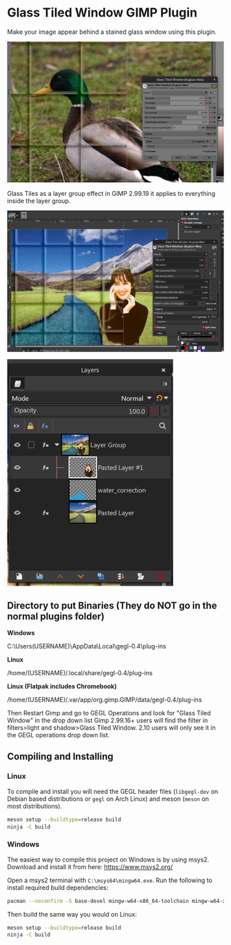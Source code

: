 # Glass Tiled Window GIMP Plugin

Make your image appear behind a stained glass window using this plugin.

![image preview](previews/image.webp)

Glass Tiles as a layer group effect in GIMP 2.99.19
it applies to everything inside the layer group.

![image preview](previews/image2.webp)

![image preview](previews/lge.png)


## Directory to put Binaries (They do NOT go in the normal plugins folder)

**Windows**

 C:\Users\(USERNAME)\AppData\Local\gegl-0.4\plug-ins

 **Linux**

 /home/(USERNAME)/.local/share/gegl-0.4/plug-ins

 **Linux (Flatpak includes Chromebook)**

 /home/(USERNAME)/.var/app/org.gimp.GIMP/data/gegl-0.4/plug-ins

Then Restart Gimp and go to GEGL Operations and look for "Glass Tiled Window" in the drop down list
Gimp 2.99.16+ users will find the filter in filters>light and shadow>Glass Tiled Window. 2.10
users will only see it in the GEGL operations drop down list.


## Compiling and Installing

### Linux

To compile and install you will need the GEGL header files (`libgegl-dev` on
Debian based distributions or `gegl` on Arch Linux) and meson (`meson` on
most distributions).

```bash
meson setup --buildtype=release build
ninja -C build

```

### Windows

The easiest way to compile this project on Windows is by using msys2.  Download
and install it from here: https://www.msys2.org/

Open a msys2 terminal with `C:\msys64\mingw64.exe`.  Run the following to
install required build dependencies:

```bash
pacman --noconfirm -S base-devel mingw-w64-x86_64-toolchain mingw-w64-x86_64-meson mingw-w64-x86_64-gegl
```

Then build the same way you would on Linux:

```bash
meson setup --buildtype=release build
ninja -C build
```
